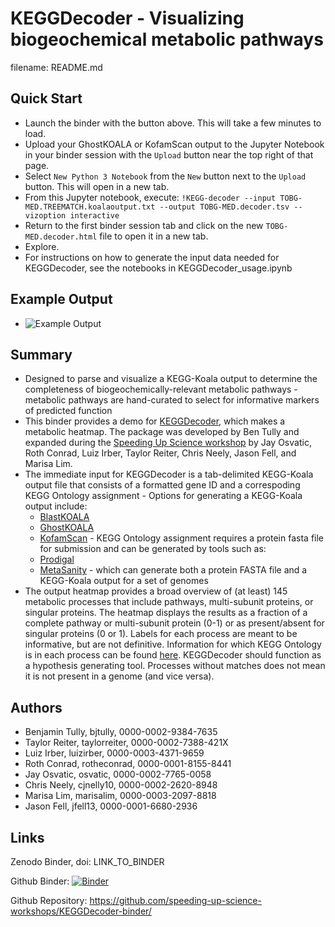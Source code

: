 KEGGDecoder - Visualizing biogeochemical metabolic pathways
====
filename: README.md

## Quick Start

  - Launch the binder with the button above. This will take a few minutes to load.
  - Upload your GhostKOALA or KofamScan output to the Jupyter Notebook in your binder session with the `Upload` button near the top right of that page.
  - Select `New Python 3 Notebook` from the `New` button next to the `Upload` button. This will open in a new tab.
  - From this Jupyter notebook, execute:
`!KEGG-decoder --input TOBG-MED.TREEMATCH.koalaoutput.txt --output TOBG-MED.decoder.tsv --vizoption interactive`
  - Return to the first binder session tab and click on the new `TOBG-MED.decoder.html` file to open it in a new tab.
  - Explore.
  - For instructions on how to generate the input data needed for KEGGDecoder, see the notebooks in KEGGDecoder_usage.ipynb

## Example Output

   - ![Example Output](Example_Output_Image.png)

## Summary

   - Designed to parse and visualize a KEGG-Koala output to determine the completeness of biogeochemically-relevant metabolic pathways
   	- metabolic pathways are hand-curated to select for informative markers of predicted function
   - This binder provides a demo for [KEGGDecoder](https://github.com/bjtully/BioData/tree/master/KEGGDecoder), which makes a metabolic heatmap. The package was developed by Ben Tully and expanded during the [Speeding Up Science workshop](https://speeding-up-science-workshops.github.io/speeding-up-science/) by Jay Osvatic, Roth Conrad, Luiz Irber, Taylor Reiter, Chris Neely, Jason Fell, and Marisa Lim. 
   - The immediate input for KEGGDecoder is a tab-delimited KEGG-Koala output file that consists of a formatted gene ID and a correspoding KEGG Ontology assignment
   	- Options for generating a KEGG-Koala output include:
   		- [BlastKOALA](https://www.kegg.jp/blastkoala/)
   		- [GhostKOALA](https://www.kegg.jp/ghostkoala/)
   		- [KofamScan](https://www.genome.jp/tools/kofamkoala/)
   	- KEGG Ontology assignment requires a protein fasta file for submission and can be generated by tools such as:
   		- [Prodigal](https://dx.doi.org/10.1186%2F1471-2105-11-119)
   		- [MetaSanity](https://github.com/cjneely10/MetaSanity) - which can generate both a protein FASTA file and a KEGG-Koala output for a set of genomes
   - The output heatmap provides a broad overview of (at least) 145 metabolic processes that include pathways, multi-subunit proteins, or singular proteins. The heatmap displays the results as a fraction of a complete pathway or multi-subunit protein (0-1) or as present/absent for singular proteins (0 or 1). Labels for each process are meant to be informative, but are not definitive. Information for which KEGG Ontology is in each process can be found [here](https://github.com/bjtully/BioData/blob/master/KEGGDecoder/KOALA_definitions.txt). KEGGDecoder should function as a hypothesis generating tool. Processes without matches does not mean it is not present in a genome (and vice versa).
 
 
## Authors

 - Benjamin Tully, bjtully, 0000-0002-9384-7635
 - Taylor Reiter, taylorreiter, 0000-0002-7388-421X
 - Luiz Irber, luizirber, 0000-0003-4371-9659
 - Roth Conrad, rotheconrad, 0000-0001-8155-8441 
 - Jay Osvatic, osvatic, 0000-0002-7765-0058
 - Chris Neely, cjnelly10, 0000-0002-2620-8948
 - Marisa Lim, marisalim, 0000-0003-2097-8818
 - Jason Fell, jfell13, 0000-0001-6680-2936


## Links

Zenodo Binder, doi: LINK_TO_BINDER

Github Binder: [![Binder](https://mybinder.org/badge_logo.svg)](https://mybinder.org/v2/gh/speeding-up-science-workshops/KEGGDecoder-binder/master)

Github Repository: https://github.com/speeding-up-science-workshops/KEGGDecoder-binder/


